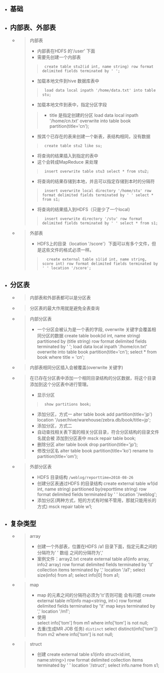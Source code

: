 

- ## 基础



- ## 内部表、外部表
    - > 内部表
        > - 内部表在HDFS 的'/user' 下面
        > - 需要先创建一个内部表
        >>      create table stu2(id int, name string) row format delimited fields terminated by ' ';
        > - 加载本地文件到hive 数据库表中
        >>      load data local inpath '/home/data.txt' into table stu;
        > - 加载本地文件到表中，指定分区字段
        >> - title 是指定创建的分区
        >>      load data local inpath '/home/cn.txt' overwrite into table book partition(title='cn');
        > - 按其个已存在的表来创建一个新表，表结构相同，没有数据
        >>      create table stu2 like su;
        > - 将查询的结果插入到指定的表中
        > - 这个会转成MapReduce 来处理
        >>      insert overwrite table stu3 select * from stu2;
        > - 将查询的结果存储到本地，并且可以指定存储到本时的分隔符
        >>      insert overwrite local directory '/home/stu' row format delimited fields terminated by ' ' select * from s1;
        > - 将查询的结果插入到HDFS（只是少了一个local）
        >>      insert overwrite directory '/stu' row format delimited fields terminated by ' ' select * from s1;


    - > 外部表
        > - HDFS上的目录（location '/score'）下面可以有多个文件，但是这些文件的格式必须一样。
        >>       create external table s1(id int, name string, score int) row format delimited fields terminated by ' ' location '/score';

- ## 分区表
    - > 内部表和外部表都可以是分区表
    - > 分区表的最大作用就是避免全表查询
    - > 内部分区表
        > - 一个分区会被认为是一个表的字段, overwrite 关键字会覆盖相同分区的数据
        >       create table book(id int, name string) partitioned by (title string) row format delimited fields terminated by ' ';
        >       load data local inpath '/home/cn.txt' overwrite into table book partition(title='cn');
        >       select * from book where title = 'cn';
    - > 内部表相同分区插入会被覆盖(overwrite 关键字)
    - > 在已存在分区表中添加一个相同目录结构的分区数据，将这个目录添加到这个分区表中进行管理。
        > - 显示分区
        >>      show partitions book;
        > - 添加分区，方式一
        >       alter table book add partition(title='jp') location '/user/hive/warehouse/zebra.db/book/title=jp';
        > - 添加分区，方式二
        > - 自动查找相关表下面的相关分区目录，符合分区结构的目录文件名就会被 添加到分区表中
        >       msck repair table book;
        > - 删除分区
        >       alter table book drop partition(title='jp');
        > - 修改分区名
        >       alter table book partition(title='ko') rename to partition(title='om');
    - > 外部分区表
        > - HDFS 目录结构   `/weblog/reporttime=2018-08-26`
        > - 创建分区表通过HDFS 的目录结构
        >       create external table w1(id int, name string) partitioned by(reporttime string) row format delimited fields terminated by ' ' location '/weblog';
        > - 添加分区(两种方式，短的方式有时候不管用，那就只能用长的方式)
        >        msck repair table w1;

- ## 复杂类型
    - > array
        > - 创建一个外部表，位置在HDFS /a1 目录下面，指定元素之间的分隔符为' ' 数组 之间的分隔符为','
        > - 案例文件：array2.txt
        >       create external table a1(info array<int>, info2 array<string>) row format delimited fields terminated by '\t' collection items terminated by ',' location '/a1';
        >       select size(info) from a1;
        >       select info[0] from a1;
    - > map
        > - map 的元素之间的分隔符必须为'\t'否则可能 会有问题
        >       create external table m1(info map<string, int>) row format delimited fields terminated by '\t' map keys terminated by ',' location '/m1';
        > - 使用  
        >       select info['tom'] from m1 where info['tom'] is not null;
        > - 去重(生成MR JOB 任务) `distinct`
        >       select distinct(info['tom']) from m2 where info['tom'] is not null;
    - > struct
        > - 创建
        >       create external table s1(info struct<id:int, name:string>) row format delimited collection items terminated by ' ' location '/struct';
        >       select info.name from s1;




